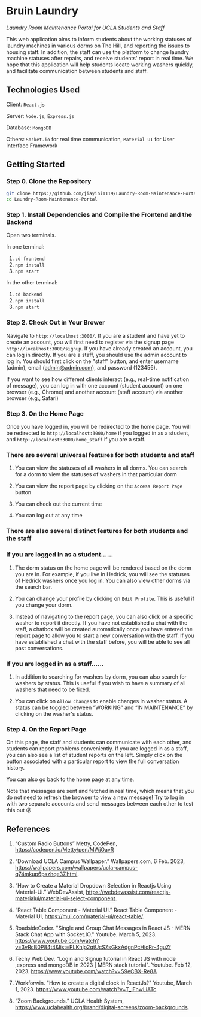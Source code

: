 # Bruin Laundry
_Laundry Room Maintenance Portal for UCLA Students and Staff_

This web application aims to inform students about the working statuses of laundry machines in various dorms on The Hill, and reporting the issues to housing staff. In addition, the staff can use the platform to change laundry machine statuses after repairs, and receive students' report in real time. We hope that this application will help students locate working washers quickly, and facilitate communication between students and staff. 

## Technologies Used
Client: ```React.js```

Server: ```Node.js```, ```Express.js```

Database: ```MongoDB```

Others: ```Socket.io``` for real time communication, ```Material UI``` for User Interface Framework

## Getting Started

### Step 0. Clone the Repository
```bash
git clone https://github.com/jiayini1119/Laundry-Room-Maintenance-Portal.git
cd Laundry-Room-Maintenance-Portal
```

### Step 1. Install Dependencies and Compile the Frontend and the Backend

Open two terminals.

In one terminal:
1. ```cd frontend```
2. ```npm install```
3. ```npm start```

In the other terminal:
1. ```cd backend```
2. ```npm install```
3. ```npm start```

### Step 2. Check Out in Your Brower
Navigate to ```http://localhost:3000/```. 
If you are a student and have yet to create an account, you will first need to register via the signup page ```http://localhost:3000/signup```. If you have already created an account, you can log in directly. 
If you are a staff, you should use the admin account to log in. You should first click on the "staff" button, and enter username (admin), email (admin@admin.com), and password (123456).

If you want to see how different clients interact (e.g., real-time notification of message), you can log in with one account (student account) on one browser (e.g., Chrome) and another account (staff account) via another browser (e.g., Safari)

### Step 3. On the Home Page
Once you have logged in, you will be redirected to the home page. You will be redirected to ```http://localhost:3000/home``` if you logged in as a student, and ```http://localhost:3000/home_staff``` if you are a staff. 

### There are several universal features for both students and staff
1. You can view the statuses of all washers in all dorms. You can search for a dorm to view the statuses of washers in that particular dorm

2. You can view the report page by clicking on the ```Access Report Page``` button

3. You can check out the current time

4. You can log out at any time

### There are also several distinct features for both students and the staff
### If you are logged in as a student......
1. The dorm status on the home page will be rendered based on the dorm you are in. For example, if you live in Hedrick, you will see the statuses of Hedrick washers once you log in. You can also view other dorms via the search bar.

2. You can change your profile by clicking on ```Edit Profile```. This is useful if you change your dorm.

3. Instead of navigating to the report page, you can also click on a specific washer to report it directly. If you have not established a chat with the staff, a chatbox will be created automatically once you have entered the report page to allow you to start a new conversation with the staff. If you have established a chat with the staff before, you will be able to see all past conversations.

### If you are logged in as a staff......
1. In addition to searching for washers by dorm, you can also search for washers by status. This is useful if you wish to have a summary of all washers that need to be fixed. 

2. You can click on ```Allow changes``` to enable changes in washer status. A status can be toggled between “WORKING” and “IN MAINTENANCE” by clicking on the washer's status.

### Step 4. On the Report Page
On this page, the staff and students can communicate with each other, and students can report problems conveniently. If you are logged in as a staff, you can also see a list of student reports on the left. Simply click on the button associated with a particular report to view the full conversation history.

You can also go back to the home page at any time. 

Note that messages are sent and fetched in real time, which means that you do not need to refresh the browser to view a new message! Try to log in with two separate accounts and send messages between each other to test this out 😛

## References
1. “Custom Radio Buttons” Metty, CodePen, https://codepen.io/Metty/pen/MWjOavR

2. “Download UCLA Campus Wallpaper.” Wallpapers.com, 6 Feb. 2023, https://wallpapers.com/wallpapers/ucla-campus-q74mkup6pszhqe37.html.

3. “How to Create a Material Dropdown Selection in Reactjs Using Material-Ui.” WebDevAssist, https://webdevassist.com/reactjs-materialui/material-ui-select-component.

4. “React Table Component - Material UI.” React Table Component - Material UI, https://mui.com/material-ui/react-table/.

5. RoadsideCoder. "Single and Group Chat Messages in React JS - MERN Stack Chat App with Socket.IO." Youtube. March 5, 2023. https://www.youtube.com/watch?v=3vRcB0P84t4&list=PLKhlp2qtUcSZsGkxAdgnPcHioRr-4guZf

6. Techy Web Dev. "Login and Signup tutorial in React JS with node ,express and mongoDB in 2023 | MERN stack tutorial". Youtube. Feb 12, 2023. https://www.youtube.com/watch?v=S9eCBX-Re8A

7. Workforwin. "How to create a digital clock in ReactJs?" Youtube, March 1, 2023. https://www.youtube.com/watch?v=T_lFnwLiATc

8. “Zoom Backgrounds.” UCLA Health System, https://www.uclahealth.org/brand/digital-screens/zoom-backgrounds.
